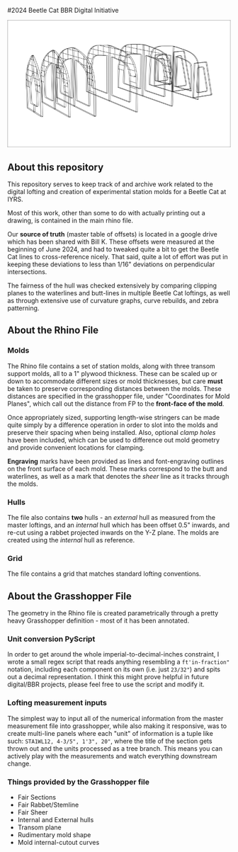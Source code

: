 #2024 Beetle Cat BBR Digital Initiative

![alt text](rhino/exports/beetlecat_molds.png)

## About this repository

This repository serves to keep track of and archive work related to the digital lofting and creation of experimental station molds for a Beetle Cat at IYRS.

Most of this work, other than some to do with actually printing out a drawing, is contained in the main rhino file. 

Our **source of truth** (master table of offsets) is located in a google drive which has been shared with Bill K. These offsets were measured at the beginning of June 2024, and had to tweaked quite a bit to get the Beetle Cat lines to cross-reference nicely. That said, quite a lot of effort was put in keeping these deviations to less than 1/16" deviations on perpendicular intersections.

The fairness of the hull was checked extensively by comparing clipping planes to the waterlines and butt-lines in multiple Beetle Cat loftings, as well as through extensive use of curvature graphs, curve rebuilds, and zebra patterning.

## About the Rhino File

### Molds

The Rhino file contains a set of station molds, along with three transom support molds, all to a 1" plywood thickness. These can be scaled up or down to accommodate different sizes or mold thicknesses, but care **must** be taken to preserve corresponding distances between the molds. These distances are specified in the grasshopper file, under "Coordinates for Mold Planes", which call out the distance from FP to the **front-face of the mold**.

Once appropriately sized, supporting length-wise stringers can be made quite simply by a difference operation in order to slot into the molds and preserve their spacing when being installed. Also, optional *clamp holes* have been included, which can be used to difference out mold geometry and provide convenient locations for clamping.

**Engraving** marks have been provided as lines and font-engraving outlines on the front surface of each mold. These marks correspond to the butt and waterlines, as well as a mark that denotes the *sheer* line as it tracks through the molds.

### Hulls

The file also contains **two** hulls - an *external* hull as measured from the master loftings, and an *internal* hull which has been offset 0.5" inwards, and re-cut using a rabbet projected inwards on the Y-Z plane. The molds are created using the *internal* hull as reference.

### Grid

The file contains a grid that matches standard lofting conventions.

## About the Grasshopper File

The geometry in the Rhino file is created parametrically through a pretty heavy Grasshopper definition - most of it has been annotated.

### Unit conversion PyScript

In order to get around the whole imperial-to-decimal-inches constraint, I wrote a small regex script that reads anything resembling a `ft'in-fraction"` notation, including each component on its own (i.e. just `23/32"`) and spits out a decimal representation. I think this might prove helpful in future digital/BBR projects, please feel free to use the script and modify it.

### Lofting measurement inputs

The simplest way to input all of the numerical information from the master measurement file into grasshopper, while also making it responsive, was to create multi-line panels where each "unit" of information is a tuple like such: `STA1WL12, 4-3/5", 1'3", 20"`, where the title of the section gets thrown out and the units processed as a tree branch. This means you can actively play with the measurements and watch everything downstream change.

### Things provided by the Grasshopper file

- Fair Sections
- Fair Rabbet/Stemline
- Fair Sheer
- Internal and External hulls
- Transom plane
- Rudimentary mold shape
- Mold internal-cutout curves 


